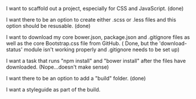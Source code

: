 I want to scaffold out a project, especially for CSS and JavaScript. (done)

I want there to be an option to create either .scss or .less files and this option should be resusable. (done)

I want to download my core bower.json, package.json and .gitignore files as well as the core Bootstrap.css  file from GitHub. ( Done, but the 'download-status' module isn't working properly and .gitignore needs to be set up)

I want a task that runs "npm install" and "bower install" after the files have downloaded. (Nope...doesn't make sense)

I want there to be an option to add a "build" folder. (done)

I want a styleguide as part of the build.
